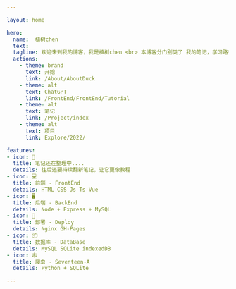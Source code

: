 ```yaml
---

layout: home

hero:
  name:  植树chen
  text:  
  tagline: 欢迎来到我的博客，我是植树chen <br> 本博客分门别类了 我的笔记，学习路径，教程推荐。
  actions:
    - theme: brand
      text: 开始
      link: /About/AboutDuck
    - theme: alt
      text: ChatGPT
      link: /FrontEnd/FrontEnd/Tutorial
    - theme: alt
      text: 笔记
      link: /Project/index
    - theme: alt
      text: 项目
      link: Explore/2022/

features:
- icon: 📖
  title: 笔记还在整理中....
  details: 往后还要持续翻新笔记，让它更像教程
- icon: 💻
  title: 前端 - FrontEnd
  details: HTML CSS Js Ts Vue
- icon: 🖥️
  title: 后端 - BackEnd
  details: Node + Express + MySQL
- icon: 🧊
  title: 部署 - Deploy
  details: Nginx GH-Pages
- icon: 📦
  title: 数据库 - DataBase
  details: MySQL SQLite indexedDB
- icon: 🕸️
  title: 爬虫 - Seventeen-A 
  details: Python + SQLite

---
```


<br/>
